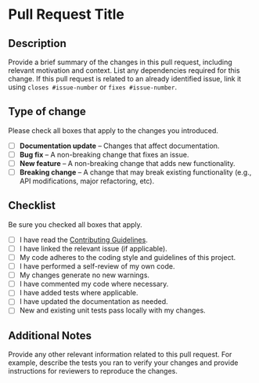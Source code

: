 # Pull Request Title

## Description

Provide a brief summary of the changes in this pull request, including relevant
motivation and context.
List any dependencies required for this change.
If this pull request is related to an already identified issue, link it using
`closes #issue-number` or `fixes #issue-number`.

## Type of change

Please check all boxes that apply to the changes you introduced.

- [ ] **Documentation update** – Changes that affect documentation.
- [ ] **Bug fix** – A non-breaking change that fixes an issue.
- [ ] **New feature** – A non-breaking change that adds new functionality.
- [ ] **Breaking change** – A change that may break existing functionality
      (e.g., API modifications, major refactoring, etc).

## Checklist

Be sure you checked all boxes that apply.

- [ ] I have read the [Contributing Guidelines](./contributing.md).
- [ ] I have linked the relevant issue (if applicable).
- [ ] My code adheres to the coding style and guidelines of this project.
- [ ] I have performed a self-review of my own code.
- [ ] My changes generate no new warnings.
- [ ] I have commented my code where necessary.
- [ ] I have added tests where applicable.
- [ ] I have updated the documentation as needed.
- [ ] New and existing unit tests pass locally with my changes.

## Additional Notes

Provide any other relevant information related to this pull request.
For example, describe the tests you ran to verify your changes and provide
instructions for reviewers to reproduce the changes.
